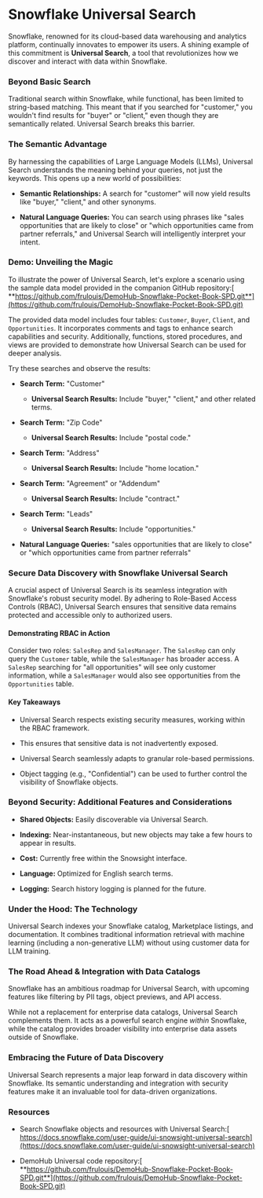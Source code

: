 # Snowflake Universal Search<a id="snowflake-universal-search"></a>

Snowflake, renowned for its cloud-based data warehousing and analytics platform, continually innovates to empower its users. A shining example of this commitment is **Universal Search**, a tool that revolutionizes how we discover and interact with data within Snowflake.


### Beyond Basic Search<a id="beyond-basic-search"></a>

Traditional search within Snowflake, while functional, has been limited to string-based matching. This meant that if you searched for "customer," you wouldn't find results for "buyer" or "client," even though they are semantically related. Universal Search breaks this barrier.


### The Semantic Advantage<a id="the-semantic-advantage"></a>

By harnessing the capabilities of Large Language Models (LLMs), Universal Search understands the meaning behind your queries, not just the keywords. This opens up a new world of possibilities:

- **Semantic Relationships:** A search for "customer" will now yield results like "buyer," "client," and other synonyms.

- **Natural Language Queries:** You can search using phrases like "sales opportunities that are likely to close" or "which opportunities came from partner referrals," and Universal Search will intelligently interpret your intent.


### Demo: Unveiling the Magic<a id="demo-unveiling-the-magic"></a>

To illustrate the power of Universal Search, let's explore a scenario using the sample data model provided in the companion GitHub repository:[ **https://github.com/frulouis/DemoHub-Snowflake-Pocket-Book-SPD.git**](https://github.com/frulouis/DemoHub-Snowflake-Pocket-Book-SPD.git)

The provided data model includes four tables: `Customer`, `Buyer`, `Client`, and `Opportunities`. It incorporates comments and tags to enhance search capabilities and security. Additionally, functions, stored procedures, and views are provided to demonstrate how Universal Search can be used for deeper analysis.

Try these searches and observe the results:

- **Search Term:** "Customer"

  - **Universal Search Results:** Include "buyer," "client," and other related terms.

- **Search Term:** "Zip Code"

  - **Universal Search Results:** Include "postal code."

- **Search Term:** "Address"

  - **Universal Search Results:** Include "home location."

- **Search Term:** "Agreement" or "Addendum"

  - **Universal Search Results:** Include "contract."

- **Search Term:** "Leads"

  - **Universal Search Results:** Include "opportunities."

- **Natural Language Queries:** "sales opportunities that are likely to close" or "which opportunities came from partner referrals"


### Secure Data Discovery with Snowflake Universal Search<a id="secure-data-discovery-with-snowflake-universal-search"></a>

A crucial aspect of Universal Search is its seamless integration with Snowflake's robust security model. By adhering to Role-Based Access Controls (RBAC), Universal Search ensures that sensitive data remains protected and accessible only to authorized users.


#### Demonstrating RBAC in Action<a id="demonstrating-rbac-in-action"></a>

Consider two roles: `SalesRep` and `SalesManager`. The `SalesRep` can only query the `Customer` table, while the `SalesManager` has broader access. A `SalesRep` searching for "all opportunities" will see only customer information, while a `SalesManager` would also see opportunities from the `Opportunities` table.


#### Key Takeaways<a id="key-takeaways"></a>

- Universal Search respects existing security measures, working within the RBAC framework.

- This ensures that sensitive data is not inadvertently exposed.

- Universal Search seamlessly adapts to granular role-based permissions.

- Object tagging (e.g., "Confidential") can be used to further control the visibility of Snowflake objects.


### Beyond Security: Additional Features and Considerations<a id="beyond-security-additional-features-and-considerations"></a>

- **Shared Objects:** Easily discoverable via Universal Search.

- **Indexing:** Near-instantaneous, but new objects may take a few hours to appear in results.

- **Cost:** Currently free within the Snowsight interface.

- **Language:** Optimized for English search terms.

- **Logging:** Search history logging is planned for the future.


### Under the Hood: The Technology<a id="under-the-hood-the-technology"></a>

Universal Search indexes your Snowflake catalog, Marketplace listings, and documentation. It combines traditional information retrieval with machine learning (including a non-generative LLM) without using customer data for LLM training.


### The Road Ahead & Integration with Data Catalogs<a id="the-road-ahead--integration-with-data-catalogs"></a>

Snowflake has an ambitious roadmap for Universal Search, with upcoming features like filtering by PII tags, object previews, and API access.

While not a replacement for enterprise data catalogs, Universal Search complements them. It acts as a powerful search engine _within_ Snowflake, while the catalog provides broader visibility into enterprise data assets outside of Snowflake.


### Embracing the Future of Data Discovery<a id="embracing-the-future-of-data-discovery"></a>

Universal Search represents a major leap forward in data discovery within Snowflake. Its semantic understanding and integration with security features make it an invaluable tool for data-driven organizations.


### Resources<a id="resources"></a>

- Search Snowflake objects and resources with Universal Search:[ https://docs.snowflake.com/user-guide/ui-snowsight-universal-search](https://docs.snowflake.com/user-guide/ui-snowsight-universal-search)

- DemoHub Universal code repository:[ **https://github.com/frulouis/DemoHub-Snowflake-Pocket-Book-SPD.git**](https://github.com/frulouis/DemoHub-Snowflake-Pocket-Book-SPD.git)
